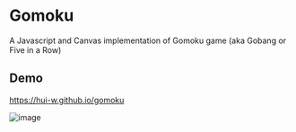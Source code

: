 # Gomoku
A Javascript and Canvas implementation of Gomoku game (aka Gobang or Five in a Row)

## Demo
https://hui-w.github.io/gomoku

![image](https://raw.githubusercontent.com/hui-w/gomoku/master/screenshots/2017-02-12.png)